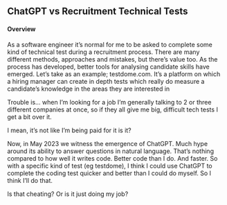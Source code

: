## ChatGPT vs Recruitment Technical Tests

#### Overview

As a software engineer it’s normal for me to be asked to complete some kind of technical test during a recruitment process. There are many different methods, approaches and mistakes, but there’s value too. As the process has developed, better tools for analysing candidate skills have emerged. Let’s take as an example; testdome.com. It’s a platform on which a hiring manager can create in depth tests which really do measure a candidate’s knowledge in the areas they are interested in

Trouble is… when I’m looking for a job I’m generally talking to 2 or three different companies at once, so if they all give me big, difficult tech tests I get a bit over it. 

I mean, it’s not like I’m being paid for it is it?

 Now, in May 2023 we witness the emergence of ChatGPT. Much hype around its ability to answer questions in natural language. That’s nothing compared to how well it writes code. Better code than I do. And faster. So with a specific kind of test (eg testdome), I think I could use ChatGPT to complete the coding test quicker and better than I could do myself. So I think I’ll do that.

Is that cheating? Or is it just doing my job?